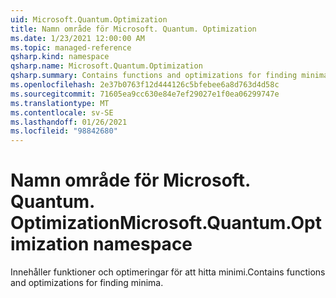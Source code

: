 ```yaml
---
uid: Microsoft.Quantum.Optimization
title: Namn område för Microsoft. Quantum. Optimization
ms.date: 1/23/2021 12:00:00 AM
ms.topic: managed-reference
qsharp.kind: namespace
qsharp.name: Microsoft.Quantum.Optimization
qsharp.summary: Contains functions and optimizations for finding minima.
ms.openlocfilehash: 2e37b0763f12d444126c5bfebee6a8d763d4d58c
ms.sourcegitcommit: 71605ea9cc630e84e7ef29027e1f0ea06299747e
ms.translationtype: MT
ms.contentlocale: sv-SE
ms.lasthandoff: 01/26/2021
ms.locfileid: "98842680"
---
```

# <a name="microsoftquantumoptimization-namespace"></a><span data-ttu-id="b6cb6-102">Namn område för Microsoft. Quantum. Optimization</span><span class="sxs-lookup"><span data-stu-id="b6cb6-102">Microsoft.Quantum.Optimization namespace</span></span>

<span data-ttu-id="b6cb6-103">Innehåller funktioner och optimeringar för att hitta minimi.</span><span class="sxs-lookup"><span data-stu-id="b6cb6-103">Contains functions and optimizations for finding minima.</span></span>

